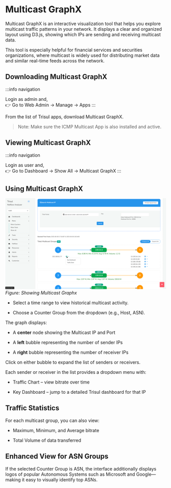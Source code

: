 # Multicast GraphX

Multicast GraphX is an interactive visualization tool that helps you explore multicast traffic patterns in your network. It displays a clear and organized layout using D3.js, showing which IPs are sending and receiving multicast data.

This tool is especially helpful for financial services and securities organizations, where multicast is widely used for distributing market data and similar real-time feeds across the network.

## Downloading Multicast GraphX

:::info navigation

Login as admin and,  
:point_right: Go to Web Admin &rarr; Manage &rarr; Apps
:::

From the list of Trisul apps, download Multicast GraphX.

>Note: Make sure the ICMP Multicast App is also installed and active.

## Viewing Multicast GraphX

:::info navigation

Login as user and,  
:point_right: Go to Dashboard &rarr; Show All &rarr; Multicast GraphX
:::

## Using Multicast GraphX

![](images/multicast.png)  
*Figure: Showing Multicast Graphx*

- Select a time range to view historical multicast activity.

- Choose a Counter Group from the dropdown (e.g., Host, ASN).

The graph displays:

- A **center** node showing the Multicast IP and Port

- A **left** bubble representing the number of sender IPs

- A **right** bubble representing the number of receiver IPs

Click on either bubble to expand the list of senders or receivers.

Each sender or receiver in the list provides a dropdown menu with:

- Traffic Chart – view bitrate over time

- Key Dashboard – jump to a detailed Trisul dashboard for that IP

## Traffic Statistics

For each multicast group, you can also view:

- Maximum, Minimum, and Average bitrate

- Total Volume of data transferred

## Enhanced View for ASN Groups

If the selected Counter Group is ASN, the interface additionally displays logos of popular Autonomous Systems such as Microsoft and Google—making it easy to visually identify top ASNs.
